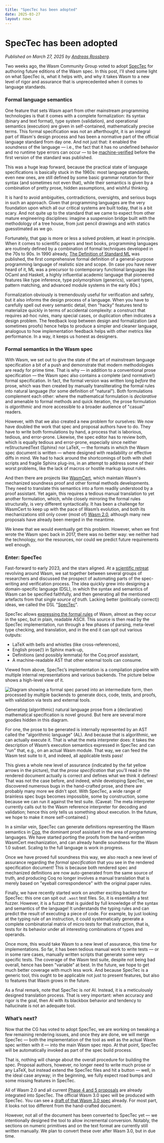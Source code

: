 ```yaml
---
title: "SpecTec has been adopted"
date: 2025-03-27
layout: news
---
```

# SpecTec has been adopted

_Published on March 27, 2025 by [Andreas Rossberg](https://github.com/rossberg)._

Two weeks ago, the Wasm Community Group voted to adopt [SpecTec](https://github.com/Wasm-DSL/spectec/tree/main/spectec) for authoring future editions of the Wasm spec.
In this post, I’ll shed some light on what SpecTec is, what it helps with, and why it takes Wasm to a new level of rigor and assurance that is unprecedented when it comes to language standards.

### Formal language semantics

One feature that sets Wasm apart from other mainstream programming technologies
is that it comes with a complete formalization:
its syntax (binary and text format), type system (validation), and operational semantics (execution) are given in self-contained, mathematically precise terms.
This formal specification was not an afterthought,
it is an integral part of Wasm's design process and has been a normative part of the official language standard from day one.
And not just that: it enabled the *soundness* of the language
— i.e., the fact that it has no undefined behavior and no runtime type errors can occur —
to be [machine-verified](https://github.com/WasmCert) before the first version of the standard was published.

This was a huge leap forward, because the practical state of language specifications is basically stuck in the 1960s:
most language standards, even new ones,
are still defined by some basic grammar notation for their syntax (and sometimes not even that),
while their semantics is given by a combination of pretty prose, hidden assumptions, and wishful thinking.

It is hard to avoid ambiguities, contradictions, oversights, and serious bugs in such an approach.
Given that programming languages are the very foundation
upon which all our critical systems are built today,
that is a bit scary.
And not quite up to the standard that we came to expect from other mature engineering disciplines:
imagine a suspension bridge built with the methodology of a tree house,
from just pencil drawings and with statics guesstimated as we go.

Fortunately, that gap is more or less a solved problem, at least in principle.
When it comes to scientific papers and text books,
programming languages are routinely defined by a combination of formal techniques developed in the 70s to 90s.
In 1990 already, [The Definition of Standard ML](https://mitpress.mit.edu/9780262631327/the-definition-of-standard-ml/) was published,
the first comprehensive formal definition of a general-purpose programming language of realistic size and scope. (In case you have never heard of it, ML was a precursor to contemporary functional languages like OCaml and Haskell, a highly influential academic language that pioneered features like type inference, type polymorphism (generics), variant types, pattern matching, and advanced module systems in the early 80s.)

Formalization obviously is tremendously useful for verification and safety,
but it also informs the design process of a language.
When you have to carefully spell out every semantic detail,
then "hacky" features tend to materialize quickly in terms of accidental complexity:
a construct that requires ad-hoc rules, many special cases, or duplication often indicates a design problem.
The feedback loop between design and formalization (and sometimes proofs) hence helps to produce a simpler and cleaner language,
analogous to how implementation feedback helps with other metrics like performance.
In a way, it keeps us honest as designers.


### Formal semantics in the Wasm spec

With Wasm, we set out to give the state of the art of mainstream language specification a bit of a push
and demonstrate that modern methodologies are ready for prime time.
That is why — in addition to a conventional prose specification — the Wasm spec also contains a complete (and normative!) formal specification.
In fact, the formal version was written long *before* the prose,
which was then created by manually transliterating the formal rules into natural language
(for some definition of "natural").
Both formulations complement each other:
where the mathematical formulation is *declarative* and amenable to formal methods and quick iteration,
the prose formulation is *algorithmic* and more accessible to a broader audience of "casual" readers.

However, with that we also created a new problem for ourselves:
We now have doubled the work that spec and proposal authors have to do.
They have to write both formulations by hand,
a process that is laborious, tedious, and error-prone.
Likewise, the spec editor has to review both,
which is equally tedious and error-prone,
especially since neither reStructuredText (Sphinx) nor LaTeX,
— the formats in which the Wasm spec document is written —
where designed with readability or effective diffs in mind.
We had to hack around the shortcomings of both
with shell scripts and fragile Sphinx plug-ins,
in an attempt to address some of their worst problems,
like the lack of macros or hostile markup layout rules.

And then there are projects like [WasmCert](https://github.com/WasmCert),
which maintain Wasm's mechanized soundness proof and other formal methods developments.
They need to translate this semantics into a form readily understood by a proof assistant.
Yet again, this requires a tedious manual translation to yet another formulation,
which, while closely mirroring the formal rules structurally,
is very different syntactically.
It has been a challenge for WasmCert to keep up with the pace of Wasm’s evolution,
and both its mechanizations still only cover (most of) [Wasm 2.0](../2025-03-20-wasm-2.0/index.md),
although many new proposals have already been merged in the meantime.

We knew that we would eventually get this problem.
However, when we first wrote the Wasm spec back in 2017, there was no better way:
we neither had the technology, nor the resources, nor could we predict future requirements well enough.

### Enter: SpecTec

Fast-forward to early 2023, and the stars aligned.
At a [scientific retreat](https://www.dagstuhl.de/23101) revolving around Wasm,
we sat together between several groups of researchers and discussed the prospect of automating parts of the spec-writing and verification process.
The idea quickly grew into designing a domain-specific language (DSL),
in which the syntax and semantics of Wasm can be specified faithfully,
and then generating all the mentioned artefacts from that *single source of truth*.
Lacking better (politically correct)) ideas, we called the DSL "[SpecTec](https://people.mpi-sws.org/~rossberg/papers/Youn,%20Shin,%20Lee,%20Ryu,%20Breitner,%20Gardner,%20Lindley,%20Pretnar,%20Xiaojia,%20Watt,%20Rossberg%20-%20Bringing%20the%20WebAssembly%20Standard%20up%20to%20Speed%20with%20SpecTec.pdf)".

SpecTec allows [expressing the formal rules](https://github.com/Wasm-DSL/spectec/blob/main/spectec/doc/Overview.md) of Wasm,
almost as they occur in the spec,
but in plain, readable ASCII.
This source is then read by the SpecTec implementation, run through a few phases of parsing, meta-level type checking, and translation, and in the end it can spit out various outputs:

* LaTeX with bells and whistles (like cross-references),
* English prose(!) in Sphinx mark-up,
* Definitions (and possibly lemmata) for the Coq proof assistant,
* A machine-readable AST that other external tools can consume.

Viewed from above, SpecTec’s implementation is a compilation pipeline with multiple internal representations and various backends.
The picture below shows a high-level view of it.

![Diagram showing a formal spec parsed into an intermediate form, then processed by multiple backends to generate docs, code, tests, and proofs, with validation via tests and external tools.](spectec.png)

Generating (algorithmic) natural language prose from a (declarative) mathematical specification is novel ground.
But here are several more goodies hidden in this diagram.

For one, the prose to be generated is internally represented by an AST called the "algorithmic language" (AL).
And because that is algorithmic,
we can actually execute it.
That is what the meta interpreter does:
it takes the description of Wasm’s execution semantics expressed in SpecTec
and can "run" that, e.g., on an actual Wasm module.
That way, we can feed the Wasm test suite to it,
and indeed, all applicable tests pass!

This gives a whole new level of assurance
(indicated by the fat yellow arrows in the picture),
that the *prose specification* that you'll read in the rendered document actually is correct and defines what we think it defines!
That was not the case before,
and indeed, while developing SpecTec,
we discovered numerous bugs in the hand-crafted prose,
and there are probably many more we didn’t spot.
With SpecTec, a wide range of brainless spec bugs becomes impossible,
some by construction, some because we can run it against the test suite.
(Caveat: The meta interpreter currently calls out to the Wasm reference interpreter for decoding and validation; hence this only tells us something about execution.
In the future, we hope to make it more self-contained.)

In a similar vein,
SpecTec can generate definitions representing the Wasm semantics in [Coq](https://coq.inria.fr),
the dominant proof assistant in the area of programming languages.
We have started porting the proofs from the hand-written WasmCert mechanization,
and can already handle soundness for the Wasm 1.0 subset.
Scaling to the full language is work in progress.

Once we have proved full soundness this way,
we also reach a new level of assurance regarding the *formal specification* that you see in the rendered specification document!
This is because both rendered spec and mechanized definitions are now auto-generated from the same source of truth,
and producing Coq no longer involves a manual translation that is merely based on "eyeball correspondence" with the original paper rules.

Finally, we have recently started work on another exciting backend for SpecTec:
this one can spit out `.wast` test files.
So, it is essentially a test fuzzer.
However, it is a fuzzer that is guided by full knowledge of the syntax and semantics of the language!
It understands the typing rules and can predict the result of executing a piece of code.
For example, by just looking at the typing rule of an instruction,
it could systematically generate a complete combinatorial matrix of micro tests for that instruction,
that is, tests for its behavior under all interesting combinations of types and operands.

Once more, this would take Wasm to a new level of assurance,
this time for implementations.
So far, it has been tedious manual work to write tests
— or in some rare cases, manually written scripts that generate some very specific tests.
The coverage of the Wasm test suite, despite not being bad overall, hence has been "variable" at best.
In the future, we hope to get much better coverage with much less work.
And because SpecTec is a generic tool,
this ought to be applicable not just to present features,
but also to features that Wasm grows in the future.

As a final remark, note that SpecTec is *not* AI.
Instead, it is a meticulously designed translation process.
That is very important: when accuracy and rigor is the goal,
then AI with its blackbox behavior and tendency to hallucinate is not an adequate tool.

### What’s next?

Now that the CG has voted to adopt SpecTec,
we are working on tweaking a few remaining rendering issues,
and once they are done,
we will merge SpecTec
— both the implementation of the tool as well as the actual Wasm spec written with it —
into the main Wasm spec repo.
At that point, SpecTec will be automatically invoked as part of the spec build process.

That is, nothing will change about the overall procedure for building the spec.
Proposal authors, however, no longer need to write much prose or any LaTeX,
but instead extend the SpecTec files and hit a button — well, in the ideal case anyway;
in the beginning, we fully expect road bumps and some missing features in SpecTec.

All of Wasm 2.0 and all current [Phase 4 and 5 proposals](https://github.com/WebAssembly/proposals) are already integrated into SpecTec.
The official Wasm 3.0 spec will be produced with SpecTec.
You can see a [draft of that Wasm 3.0 spec](https://wasm-dsl.github.io/spectec/) already.
For most part, it looks not too different from the hand-crafted document.

However, not all of the document has been converted to SpecTec yet
— we intentionally designed the tool to allow incremental conversion.
Notably, the sections on numeric primitives and on the text format are currently still written manually.
We plan to convert these over after Wasm 3.0, but in due time.
